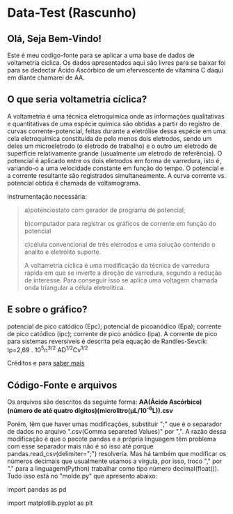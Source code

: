 # Data-Test (Rascunho)
<h2>Olá, Seja Bem-Vindo!</h2>
<p>Este é meu codigo-fonte para se aplicar a uma base de dados de voltametria
ciclica. Os dados apresentados aqui são livres para se baixar foi para se 
dedectar Ácido Ascórbico de um efervescente de vitamina C daqui em diante chamarei de AA.</p>
<article>
  <h2>O que seria voltametria cíclica?</h2>
  <p>A voltametria é uma técnica eletroquímica onde as informações qualitativas e quantitativas de uma espécie química são obtidas a partir do registro de curvas corrente-potencial, feitas durante a eletrólise dessa espécie em uma cela eletroquímica constituída de pelo menos dois eletrodos, sendo um deles um microeletrodo (o eletrodo de trabalho) e o outro um eletrodo de superfície relativamente grande (usualmente um eletrodo de referência). O potencial é aplicado entre os dois eletrodos em forma de varredura, isto é, variando-o a uma velocidade constante em função do tempo. O potencial e a corrente resultante são registrados simultaneamente. A curva corrente vs. potencial obtida é chamada de voltamograma.</p>
</article>

Instrumentação necessária:
<blockquote>
<div>
<p>a)potenciostato com gerador de programa de potencial;</p>
<p>b)computador para registrar os gráficos de corrente em função do
potencial</p>
<p>c)célula convencional de três eletrodos e uma solução contendo o
analito e eletrólito suporte.</p>
A voltametria cíclica é uma modificação da técnica de varredura
rápida em que se inverte a direção de varredura, segundo a
redução de interesse. Para conseguir isso se aplica uma
voltagem chamada onda triangular a célula eletrolítica.
</div>
</blockquote>

<article>
  <h2>E sobre o gráfico?</h2>
  <p>potencial de pico catódico (Epc); potencial de picoanódico (Epa); corrente de pico catódico (ipc); corrente de pico anódico (ipa). 
A corrente de pico para sistemas reversíveis é descrita pela equação de
Randles-Sevcik:
    Ip=2,69 . 10<sup>5</sup>n<sup>3/2</sup> AD<sup>1/2</sup>Cv<sup>1/2</sup></p>
</article>

Créditos e para <a href="http://www.riidfcm-cyted.fq.edu.uy/archivos/Curso_Tecnicas_aplicadas_al_desarrollo_de_metalofarmacos/presentaciones_clases/Voltametria.pdf#:~:text=A%20voltametria%20c%C3%ADclica%20compreende%20um%20grupo%20de%20m%C3%A9todos,eletrodo%20de%20trabalho%2C%20atrav%C3%A9s%20do%20uso%20de%20microeletrodos.">saber mais</a> 

<h2>Código-Fonte e arquivos</h2>
<p>Os arquivos são descritos da seguinte forma: <strong>AA(Ácido Ascórbico)(número de até quatro dígitos)(microlitro(μL/10<sup>-6</sup>L)).csv</strong></p>
Porém, têm que haver umas modificações, substituir ";" que é o separador de dados no arquivo ".csv(Comma separeted Values)" por ",". A razão dessa modificação é que o pacote pandas e a própria linguagem têm problema com esse separador mais não é só isso até porque pandas.read_csv(delimiter=";") resolveria. Mas há também que modificar os números decimais que usualmente usamos a vírgula, por isso, troco "," por "." para a linguagem(Python) trabalhar como tipo número decimal(float()). Tudo isso está no "molde.py" que apresento abaixo:</p>
<div>
<p>import pandas as pd</p>
<p>import matplotlib.pyplot as plt</p>
</div>
